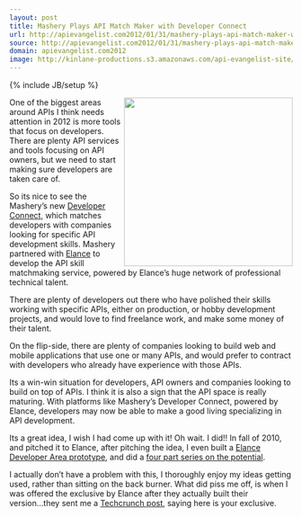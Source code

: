 ```yaml
---
layout: post
title: Mashery Plays API Match Maker with Developer Connect
url: http://apievangelist.com2012/01/31/mashery-plays-api-match-maker-with-developer-connect/
source: http://apievangelist.com2012/01/31/mashery-plays-api-match-maker-with-developer-connect/
domain: apievangelist.com2012
image: http://kinlane-productions.s3.amazonaws.com/api-evangelist-site/blog/Mashery-Developer-Connect.png
---
```

{% include JB/setup %}<p>
     <a title="Developer Connect" href="http://developer.mashery.com/devconnect"><img src="http://kinlane-productions.s3.amazonaws.com/api-service-providers/mashery/Mashery-Developer-Connect.png"  width="300" align="right" /></a>
</p>
<p>
     One of the biggest areas around APIs I think needs attention in 2012 is more tools that focus on developers. There are plenty API services and tools focusing on API owners, but we need to start making sure developers are taken care of.
</p>
<p>
     So its nice to see the Mashery’s new <a title="Developer Connect" href="http://developer.mashery.com/devconnect">Developer Connect</a>, which matches developers with companies looking for specific API development skills. Mashery partnered with <a title="Elance" href="https://www.elance.com/php/landing/main/login.php?crypted=cGVyc2lzaWQ9Mzg5ODQ5OTMx">Elance</a> to develop the API skill matchmaking service, powered by Elance’s huge network of professional technical talent.
</p>
<p>
     There are plenty of developers out there who have polished their skills working with specific APIs, either on production, or hobby development projects, and would love to find freelance work, and make some money of their talent.
</p>
<p>
     On the flip-side, there are plenty of companies looking to build web and mobile applications that use one or many APIs, and would prefer to contract with developers who already have experience with those APIs.
</p>
<p>
     Its a win-win situation for developers, API owners and companies looking to build on top of APIs. I think it is also a sign that the API space is really maturing. With platforms like Mashery’s Developer Connect, powered by Elance, developers may now be able to make a good living specializing in API development.
</p>
<p>
     Its a great idea, I wish I had come up with it! Oh wait. I did!! In fall of 2010, and pitched it to Elance, after pitching the idea, I even built a <a title="Elance Developer Area Prootype" href="http://elance.apievangelist.com/index.php">Elance Developer Area prototype</a>, and did a <a title="four part series on the potential" href="/2011/02/28/plug-and-play-api-developer-area-with-elance/">four part series on the potential</a>.
</p>
<p>
     I actually don’t have a problem with this, I thoroughly enjoy my ideas getting used, rather than sitting on the back burner. What did piss me off, is when I was offered the exclusive by Elance after they actually built their version...they sent me a <a title="TechCrunch Post" href="http://techcrunch.com/2011/11/09/mobile-component-marketplace-verious-exits-beta-partners-with-elance/">Techcrunch post</a>, saying here is your exclusive. 
</p>

